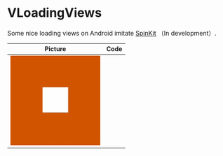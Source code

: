 # VLoadingViews
Some nice loading views on Android imitate [SpinKit](https://github.com/tobiasahlin/SpinKit) （In development）.

| Picture                                      | Code                                                         |
| -------------------------------------------- | ------------------------------------------------------------ |
| ![VLoadingView1](./images/VLoadingView1.gif) | <declare-styleable name="VLoadingView1"><br>        <attr name="rectangleColor" format="color" /><br>        <attr name="rectangleWidth" format="dimension" /><br>        <attr name="totalDuration" format="integer" /><br></declare-styleable> |

